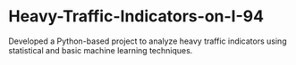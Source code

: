 # Heavy-Traffic-Indicators-on-I-94
Developed a Python-based project to analyze heavy traffic indicators using statistical and basic machine learning techniques.
